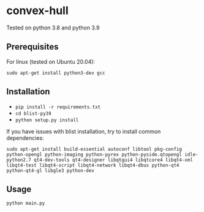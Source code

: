 # convex-hull
Tested on python 3.8 and python 3.9
## Prerequisites
For linux (tested on Ubuntu 20.04):

`sudo apt-get install python3-dev gcc`

## Installation
- `pip install -r requirements.txt`
- `cd blist-py39`
- `python setup.py install`

If you have issues with blist installation, try to install common dependencies:

`sudo apt-get install build-essential autoconf libtool pkg-config python-opengl python-imaging python-pyrex python-pyside.qtopengl idle-python2.7 qt4-dev-tools qt4-designer libqtgui4 libqtcore4 libqt4-xml libqt4-test libqt4-script libqt4-network libqt4-dbus python-qt4 python-qt4-gl libgle3 python-dev`

## Usage
`python main.py`